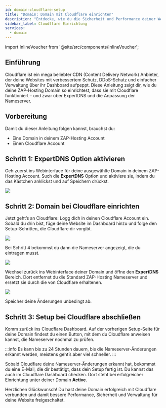 ```yaml
---
id: domain-cloudflare-setup
title: "Domain: Domain mit Cloudflare einrichten"
description: "Entdecke, wie du die Sicherheit und Performance deiner Website mit Cloudflare und ZAP-Hosting Domains verbesserst → Jetzt mehr erfahren"
sidebar_label: Cloudflare Einrichtung
services:
  - domain
---
```


import InlineVoucher from '@site/src/components/InlineVoucher';

## Einführung

Cloudflare ist ein mega beliebter CDN (Content Delivery Network) Anbieter, der deine Websites mit verbessertem Schutz, DDoS-Schutz und einfacher Verwaltung über ihr Dashboard aufpeppt. Diese Anleitung zeigt dir, wie du deine ZAP-Hosting Domain so einrichtest, dass sie mit Cloudflare funktioniert – und zwar über ExpertDNS und die Anpassung der Nameserver.

## Vorbereitung
Damit du dieser Anleitung folgen kannst, brauchst du:
- Eine Domain in deinem ZAP-Hosting Account
- Einen Cloudflare Account

## Schritt 1: ExpertDNS Option aktivieren

Geh zuerst ins Webinterface für deine ausgewählte Domain in deinem ZAP-Hosting Account. Such die **ExpertDNS** Option und aktiviere sie, indem du das Kästchen anklickst und auf Speichern drückst.

![](https://screensaver01.zap-hosting.com/index.php/s/ZdJDTfAtjQe5Xgt/preview)

## Schritt 2: Domain bei Cloudflare einrichten

Jetzt geht’s an Cloudflare: Logg dich in deinen Cloudflare Account ein. Sobald du drin bist, füge deine Website im Dashboard hinzu und folge den Setup-Schritten, die Cloudflare dir vorgibt.

![](https://screensaver01.zap-hosting.com/index.php/s/aSFWP63XsHZsKk9/preview)

Bei Schritt 4 bekommst du dann die Nameserver angezeigt, die du eintragen musst.

![](https://screensaver01.zap-hosting.com/index.php/s/mN7gHoEZWjz7FJG/preview)

Wechsel zurück ins Webinterface deiner Domain und öffne den **ExpertDNS** Bereich. Dort entfernst du die Standard ZAP-Hosting Nameserver und ersetzt sie durch die von Cloudflare erhaltenen.

![](https://screensaver01.zap-hosting.com/index.php/s/cqboxyTns4o8B5j/preview)

Speicher deine Änderungen unbedingt ab.

## Schritt 3: Setup bei Cloudflare abschließen

Komm zurück ins Cloudflare Dashboard. Auf der vorherigen Setup-Seite für deine Domain findest du einen Button, mit dem du Cloudflare anweisen kannst, die Nameserver nochmal zu prüfen.

:::info
Es kann bis zu 24 Stunden dauern, bis die Nameserver-Änderungen erkannt werden, meistens geht’s aber viel schneller.
:::

Sobald Cloudflare deine Nameserver-Änderungen erkannt hat, bekommst du eine E-Mail, die dir bestätigt, dass dein Setup fertig ist. Du kannst das auch im Cloudflare Dashboard checken. Dort steht bei erfolgreicher Einrichtung unter deiner Domain **Active**.

Herzlichen Glückwunsch! Du hast deine Domain erfolgreich mit Cloudflare verbunden und damit bessere Performance, Sicherheit und Verwaltung für deine Website freigeschaltet.

<InlineVoucher />